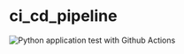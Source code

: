 # ci_cd_pipeline

![Python application test with Github Actions](https://github.com/raushan1/damo/workflows/Python%20application%20test%20with%20Github%20Actions/badge.svg)
